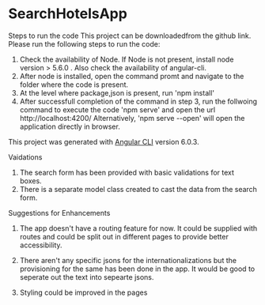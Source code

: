 # SearchHotelsApp

Steps to run the code
This project can be downloadedfrom the github link. Please run the following steps to run the code:

1. Check the availability of Node. If Node is not present, install node version > 5.6.0 .
Also check the availability of angular-cli.
2. After node is installed, open the command promt and navigate to the folder where the code is present.
3. At the level where package,json is present, run
'npm install'
4. After successfull completion of the command in step 3, run the follwoing command to execute the code
'npm serve' and open the url
    http://localhost:4200/
Alternatively, 
'npm serve --open' will open the application directly in browser.

This project was generated with [Angular CLI](https://github.com/angular/angular-cli) version 6.0.3.


Vaidations
1. The search form has been provided with basic validations for text boxes.
2. There is a separate model class created to cast the data from the search form.

Suggestions for Enhancements
1. The app doesn't have a routing feature for now. It could be supplied with routes and could be split out in different pages to provide better accessibility.

2. There aren't any specific jsons for the internationalizations but the provisioning for the same has been done in the app. It would be good to seperate out the text into sepearte jsons.

3. Styling could be improved in the pages
